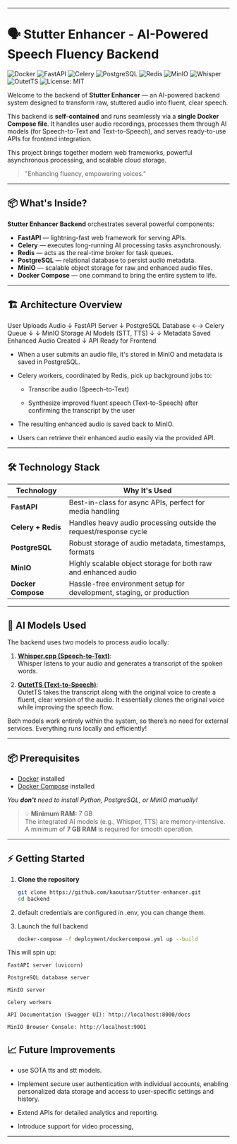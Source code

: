 

---
# 🗣️ Stutter Enhancer - AI-Powered Speech Fluency Backend


![Docker](https://img.shields.io/badge/docker-ready-blue)
![FastAPI](https://img.shields.io/badge/fastapi-0.115.12-brightgreen)
![Celery](https://img.shields.io/badge/celery-5.5.1-green)
![PostgreSQL](https://img.shields.io/badge/postgres-14.x-blue)
![Redis](https://img.shields.io/badge/redis-7.x-red)
![MinIO](https://img.shields.io/badge/minio-object--storage-orange)
![Whisper](https://img.shields.io/badge/whisper-openai-purple)
![OutetTS](https://img.shields.io/badge/outetts-tts--engine-lightgrey)
![License: MIT](https://img.shields.io/badge/License-MIT-yellow.svg)


Welcome to the backend of **Stutter Enhancer** — an AI-powered backend system designed to transform raw, stuttered audio into fluent, clear speech.

This backend is **self-contained** and runs seamlessly via a **single Docker Compose file**. It handles user audio recordings, processes them through AI models (for Speech-to-Text and Text-to-Speech), and serves ready-to-use APIs for frontend integration.

This project brings together modern web frameworks, powerful asynchronous processing, and scalable cloud storage.

> "Enhancing fluency, empowering voices."

---

## 📦 What's Inside?

**Stutter Enhancer Backend** orchestrates several powerful components:

- **FastAPI** — lightning-fast web framework for serving APIs.
- **Celery** — executes long-running AI processing tasks asynchronously.
- **Redis** — acts as the real-time broker for task queues.
- **PostgreSQL** — relational database to persist audio metadata.
- **MinIO** — scalable object storage for raw and enhanced audio files.
- **Docker Compose** — one command to bring the entire system to life.

---



## 🏗️ Architecture Overview

User Uploads Audio ↓ FastAPI Server ↓ PostgreSQL Database ←→ Celery Queue ↓ ↓ MinIO Storage AI Models (STT, TTS) ↓ ↓ Metadata Saved Enhanced Audio Created ↓ API Ready for Frontend


* When a user submits an audio file, it's stored in MinIO and metadata is saved in PostgreSQL.

* Celery workers, coordinated by Redis, pick up background jobs to:

    * Transcribe audio (Speech-to-Text)

    * Synthesize improved fluent speech (Text-to-Speech) after confirming the transcript by the user

* The resulting enhanced audio is saved back to MinIO.

* Users can retrieve their enhanced audio easily via the provided API.

---

## 🛠️ Technology Stack

| Technology       | Why It's Used                                                            |
|------------------|---------------------------------------------------------------------------|
| **FastAPI**       | Best-in-class for async APIs, perfect for media handling                  |
| **Celery + Redis** | Handles heavy audio processing outside the request/response cycle         |
| **PostgreSQL**     | Robust storage of audio metadata, timestamps, formats                    |
| **MinIO**          | Highly scalable object storage for both raw and enhanced audio           |
| **Docker Compose** | Hassle-free environment setup for development, staging, or production    |


---

## 🧠 AI Models Used

The backend uses two models to process audio locally:

1. **[Whisper.cpp (Speech-to-Text)](https://github.com/ggerganov/whisper.cpp)**:  
   Whisper listens to your audio and generates a transcript of the spoken words.

2. **[OutetTS (Text-to-Speech)](https://github.com/OutetTS/OutetTS)**:   
   OutetTS takes the transcript along with the original voice to create a fluent, clear version of the audio. It essentially clones the original voice while improving the speech flow.

Both models work entirely within the system, so there’s no need for external services. Everything runs locally and efficiently!


---

## 📦 Prerequisites

- [Docker](https://www.docker.com/get-started) installed
- [Docker Compose](https://docs.docker.com/compose/) installed

_You **don't** need to install Python, PostgreSQL, or MinIO manually!_

> 💡 **Minimum RAM:** 7 GB  
> The integrated AI models (e.g., Whisper, TTS) are memory-intensive. A minimum of **7 GB RAM** is required for smooth operation.

---

## ⚡ Getting Started

1. **Clone the repository**

   ```bash
   git clone https://github.com/kaoutaar/Stutter-enhancer.git
   cd backend
   ```

2. default credentials are configured in .env, you can change them.

3. Launch the full backend

    ```bash
    docker-compose -f deployment/dockercompose.yml up --build
    ```

This will spin up:

    FastAPI server (uvicorn)

    PostgreSQL database server

    MinIO server

    Celery workers

    API Documentation (Swagger UI): http://localhost:8000/docs

    MinIO Browser Console: http://localhost:9001




## 📈 Future Improvements
- use SOTA tts and stt models.

- Implement secure user authentication with individual accounts, enabling personalized data storage and access to user-specific settings and history.

- Extend APIs for detailed analytics and reporting.

- Introduce support for video processing,

---




